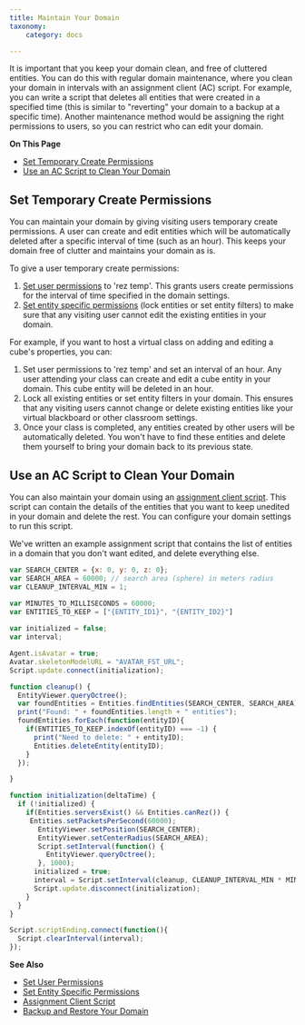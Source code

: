 ```yaml
---
title: Maintain Your Domain
taxonomy:
    category: docs

---
```


It is important that you keep your domain clean, and free of cluttered entities. You can do this with regular domain maintenance, where you clean your domain in intervals with an assignment client (AC) script. For example, you can write a script that deletes all entities that were created in a specified time (this is similar to "reverting" your domain to a backup at a specific time). Another maintenance method would be assigning the right permissions to users, so you can restrict who can edit your domain.

**On This Page**

+ [Set Temporary Create Permissions](#set-temporary-create-permissions)
+ [Use an AC Script to Clean Your Domain](#use-an-ac-script-to-clean-your-domain)

  

## Set Temporary Create Permissions

You can maintain your domain by giving visiting users temporary create permissions. A user can create and edit entities which will be automatically deleted after a specific interval of time (such as an hour). This keeps your domain free of clutter and maintains your domain as is. 


To give a user temporary create permissions: 

1. [Set user permissions](../your-domain/secure-domain#set-user-permissions) to 'rez temp'. This grants users create permissions for the interval of time specified in the domain settings. 
2. [Set entity specific permissions](../your-domain/secure-domain#set-entity-specific-permissions) (lock entities or set entity filters) to make sure that any visiting user cannot edit the existing entities in your domain.

For example, if you want to host a virtual class on adding and editing a cube's properties, you can:
1. Set user permissions to 'rez temp' and set an interval of an hour. Any user attending your class can create and edit a cube entity in your domain. This cube entity will be deleted in an hour. 
2. Lock all existing entities or set entity filters in your domain. This ensures that any visiting users cannot change or delete existing entities like your virtual blackboard or other classroom settings. 
3. Once your class is completed, any entities created by other users will be automatically deleted. You won't have to find these entities and delete them yourself to bring your domain back to its previous state. 

## Use an AC Script to Clean Your Domain

You can also maintain your domain using an [assignment client script](../../script/assignment-client-scripts). This script can contain the details of the entities that you want to keep unedited in your domain and delete the rest. You can configure your domain settings to run this script. 

We've written an example assignment script that contains the list of entities in a domain that you don't want edited, and delete everything else. 

```javascript
var SEARCH_CENTER = {x: 0, y: 0, z: 0};
var SEARCH_AREA = 60000; // search area (sphere) in meters radius
var CLEANUP_INTERVAL_MIN = 1;

var MINUTES_TO_MILLISECONDS = 60000;
var ENTITIES_TO_KEEP = ["{ENTITY_ID1}", "{ENTITY_ID2}"]
    
var initialized = false;
var interval;

Agent.isAvatar = true;
Avatar.skeletonModelURL = "AVATAR_FST_URL";
Script.update.connect(initialization);

function cleanup() {
  EntityViewer.queryOctree();
  var foundEntities = Entities.findEntities(SEARCH_CENTER, SEARCH_AREA);
  print("Found: " + foundEntities.length + " entities");
  foundEntities.forEach(function(entityID){
    if(ENTITIES_TO_KEEP.indexOf(entityID) === -1) {
      print("Need to delete: " + entityID);
      Entities.deleteEntity(entityID);
    }
  });

}

function initialization(deltaTime) {
  if (!initialized) {
    if(Entities.serversExist() && Entities.canRez()) {
     Entities.setPacketsPerSecond(60000);
       EntityViewer.setPosition(SEARCH_CENTER);
       EntityViewer.setCenterRadius(SEARCH_AREA);
       Script.setInterval(function() {
         EntityViewer.queryOctree();
       }, 1000);
      initialized = true;
      interval = Script.setInterval(cleanup, CLEANUP_INTERVAL_MIN * MINUTES_TO_MILLISECONDS);
      Script.update.disconnect(initialization);
    }
  }
}

Script.scriptEnding.connect(function(){
  Script.clearInterval(interval);
});
```

**See Also**

+ [Set User Permissions](../your-domain/secure-domain#set-user-permissions)
+ [Set Entity Specific Permissions](../your-domain/secure-domain#set-entity-specific-permissions)
+ [Assignment Client Script](../../script/assignment-client-scripts)
+ [Backup and Restore Your Domain](../backup-restore-domain)